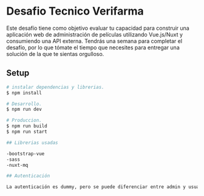 # Desafio Tecnico Verifarma

Este desafío tiene como objetivo evaluar tu capacidad para construir una aplicación web de administración de películas utilizando Vue.js/Nuxt y consumiendo una API externa. Tendrás una semana para completar el desafío, por lo que tómate el tiempo que necesites para entregar una solución de la que te sientas orgulloso.

## Setup

```bash
# instalar dependencias y librerias.
$ npm install

# Desarrollo.
$ npm run dev

# Produccion.
$ npm run build
$ npm run start

## Librerias usadas

-bootstrap-vue
-sass
-nuxt-mq

## Autenticación

La autenticación es dummy, pero se puede diferenciar entre admin y usuario normal simplemente ingresando con un mail de domino @admin para ser admin.
